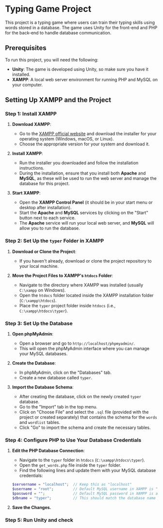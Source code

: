 # Typing Game Project

This project is a typing game where users can train their typing skills using words stored in a database. The game uses Unity for the front-end and PHP for the back-end to handle database communication.

## Prerequisites

To run this project, you will need the following:

- **Unity**: The game is developed using Unity, so make sure you have it installed.
- **XAMPP**: A local web server environment for running PHP and MySQL on your computer.

## Setting Up XAMPP and the Project

### Step 1: Install XAMPP

1. **Download XAMPP**:
   - Go to the [XAMPP official website](https://www.apachefriends.org/index.html) and download the installer for your operating system (Windows, macOS, or Linux).
   - Choose the appropriate version for your system and download it.

2. **Install XAMPP**:
   - Run the installer you downloaded and follow the installation instructions.
   - During the installation, ensure that you install both **Apache** and **MySQL**, as these will be used to run the web server and manage the database for this project.

3. **Start XAMPP**:
   - Open the **XAMPP Control Panel** (it should be in your start menu or desktop after installation).
   - Start the **Apache** and **MySQL** services by clicking on the "Start" button next to each service.
   - The **Apache** service will run your local web server, and **MySQL** will allow you to run the database.

### Step 2: Set Up the `typer` Folder in XAMPP

1. **Download or Clone the Project**:
   - If you haven't already, download or clone the project repository to your local machine.

2. **Move the Project Files to XAMPP's `htdocs` Folder**:
   - Navigate to the directory where XAMPP was installed (usually `C:\xampp` on Windows).
   - Open the `htdocs` folder located inside the XAMPP installation folder (`C:\xampp\htdocs`).
   - Place the `typer` project folder inside `htdocs` (i.e., `C:\xampp\htdocs\typer`).

### Step 3: Set Up the Database

1. **Open phpMyAdmin**:
   - Open a browser and go to `http://localhost/phpmyadmin/`.
   - This will open the phpMyAdmin interface where you can manage your MySQL databases.

2. **Create the Database**:
   - In phpMyAdmin, click on the "Databases" tab.
   - Create a new database called `typer`.

3. **Import the Database Schema**:
   - After creating the database, click on the newly created `typer` database.
   - Go to the "Import" tab in the top menu.
   - Click on "Choose File" and select the `.sql` file (provided with the project or created separately) that contains the schema for the `words` and `wordlist` tables.
   - Click "Go" to import the schema and create the necessary tables.

### Step 4: Configure PHP to Use Your Database Credentials

1. **Edit the PHP Database Connection**:
   - Navigate to the `typer` folder in `htdocs` (`C:\xampp\htdocs\typer`).
   - Open the `get_words.php` file inside the `typer` folder.
   - Find the following lines and update them with your MySQL database credentials:

   ```php
   $servername = "localhost";  // Keep this as "localhost"
   $username = "root";         // Default MySQL username in XAMPP is "root"
   $password = "";             // Default MySQL password in XAMPP is an empty string
   $dbname = "typer";          // This should match the database name you created in phpMyAdmin
   ```

2. **Save the Changes.**

### Step 5: Run Unity and check
